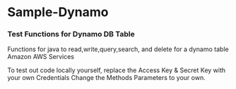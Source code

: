 # Sample-Dynamo

### Test Functions for Dynamo DB Table
Functions for java to read,write,query,search, and delete for a dynamo table
Amazon AWS Services

To test out code locally yourself, replace the Access Key & Secret Key with your own Credentials 
Change the Methods Parameters to your own. 


